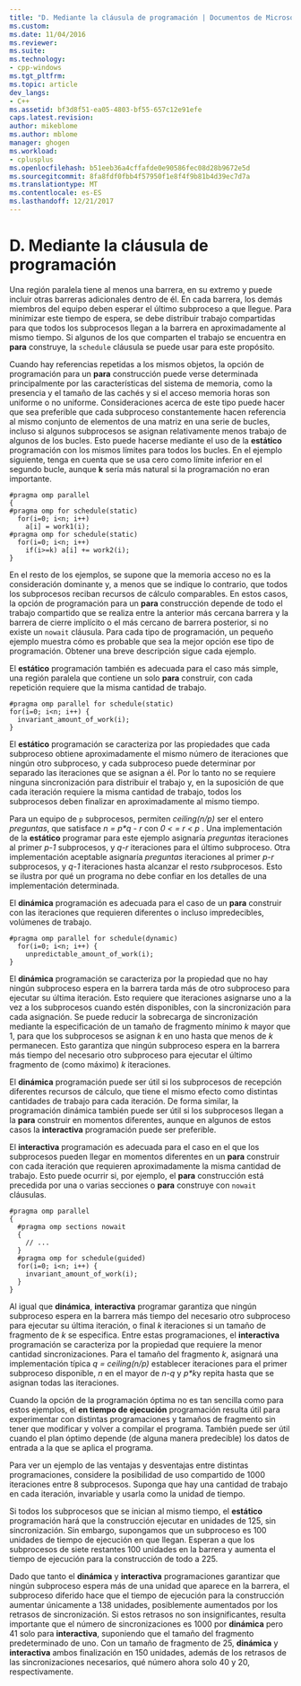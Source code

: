 ```yaml
---
title: "D. Mediante la cláusula de programación | Documentos de Microsoft"
ms.custom: 
ms.date: 11/04/2016
ms.reviewer: 
ms.suite: 
ms.technology:
- cpp-windows
ms.tgt_pltfrm: 
ms.topic: article
dev_langs:
- C++
ms.assetid: bf3d8f51-ea05-4803-bf55-657c12e91efe
caps.latest.revision: 
author: mikeblome
ms.author: mblome
manager: ghogen
ms.workload:
- cplusplus
ms.openlocfilehash: b51eeb36a4cffafde0e90586fec08d28b9672e5d
ms.sourcegitcommit: 8fa8fdf0fbb4f57950f1e8f4f9b81b4d39ec7d7a
ms.translationtype: MT
ms.contentlocale: es-ES
ms.lasthandoff: 12/21/2017
---
```

# <a name="d-using-the-schedule-clause"></a>D. Mediante la cláusula de programación
Una región paralela tiene al menos una barrera, en su extremo y puede incluir otras barreras adicionales dentro de él. En cada barrera, los demás miembros del equipo deben esperar el último subproceso a que llegue. Para minimizar este tiempo de espera, se debe distribuir trabajo compartidas para que todos los subprocesos llegan a la barrera en aproximadamente al mismo tiempo. Si algunos de los que comparten el trabajo se encuentra en **para** construye, la `schedule` cláusula se puede usar para este propósito.  
  
 Cuando hay referencias repetidas a los mismos objetos, la opción de programación para un **para** construcción puede verse determinada principalmente por las características del sistema de memoria, como la presencia y el tamaño de las cachés y si el acceso memoria horas son uniforme o no uniforme. Consideraciones acerca de este tipo puede hacer que sea preferible que cada subproceso constantemente hacen referencia al mismo conjunto de elementos de una matriz en una serie de bucles, incluso si algunos subprocesos se asignan relativamente menos trabajo de algunos de los bucles. Esto puede hacerse mediante el uso de la **estático** programación con los mismos límites para todos los bucles. En el ejemplo siguiente, tenga en cuenta que se usa cero como límite inferior en el segundo bucle, aunque **k** sería más natural si la programación no eran importante.  
  
```  
#pragma omp parallel  
{  
#pragma omp for schedule(static)  
  for(i=0; i<n; i++)  
    a[i] = work1(i);  
#pragma omp for schedule(static)  
  for(i=0; i<n; i++)  
    if(i>=k) a[i] += work2(i);  
}  
```  
  
 En el resto de los ejemplos, se supone que la memoria acceso no es la consideración dominante y, a menos que se indique lo contrario, que todos los subprocesos reciban recursos de cálculo comparables. En estos casos, la opción de programación para un **para** construcción depende de todo el trabajo compartido que se realiza entre la anterior más cercana barrera y la barrera de cierre implícito o el más cercano de barrera posterior, si no existe un `nowait` cláusula. Para cada tipo de programación, un pequeño ejemplo muestra cómo es probable que sea la mejor opción ese tipo de programación. Obtener una breve descripción sigue cada ejemplo.  
  
 El **estático** programación también es adecuada para el caso más simple, una región paralela que contiene un solo **para** construir, con cada repetición requiere que la misma cantidad de trabajo.  
  
```  
#pragma omp parallel for schedule(static)  
for(i=0; i<n; i++) {  
  invariant_amount_of_work(i);  
}  
```  
  
 El **estático** programación se caracteriza por las propiedades que cada subproceso obtiene aproximadamente el mismo número de iteraciones que ningún otro subproceso, y cada subproceso puede determinar por separado las iteraciones que se asignan a él. Por lo tanto no se requiere ninguna sincronización para distribuir el trabajo y, en la suposición de que cada iteración requiere la misma cantidad de trabajo, todos los subprocesos deben finalizar en aproximadamente al mismo tiempo.  
  
 Para un equipo de `p` subprocesos, permiten *ceiling(n/p)* ser el entero *preguntas*, que satisface *n = p\*q - r* con *0 < = r < p* . Una implementación de la **estático** programar para este ejemplo asignaría *preguntas* iteraciones al primer *p-1* subprocesos, y *q-r* iteraciones para el último subproceso.  Otra implementación aceptable asignaría *preguntas* iteraciones al primer *p-r* subprocesos, y *q-1* iteraciones hasta alcanzar el resto *r*subprocesos. Esto se ilustra por qué un programa no debe confiar en los detalles de una implementación determinada.  
  
 El **dinámica** programación es adecuada para el caso de un **para** construir con las iteraciones que requieren diferentes o incluso impredecibles, volúmenes de trabajo.  
  
```  
#pragma omp parallel for schedule(dynamic)  
  for(i=0; i<n; i++) {  
    unpredictable_amount_of_work(i);  
}  
```  
  
 El **dinámica** programación se caracteriza por la propiedad que no hay ningún subproceso espera en la barrera tarda más de otro subproceso para ejecutar su última iteración. Esto requiere que iteraciones asignarse uno a la vez a los subprocesos cuando estén disponibles, con la sincronización para cada asignación. Se puede reducir la sobrecarga de sincronización mediante la especificación de un tamaño de fragmento mínimo *k* mayor que 1, para que los subprocesos se asignan *k* en uno hasta que menos de *k* permanecen. Esto garantiza que ningún subproceso espera en la barrera más tiempo del necesario otro subproceso para ejecutar el último fragmento de (como máximo) *k* iteraciones.  
  
 El **dinámica** programación puede ser útil si los subprocesos de recepción diferentes recursos de cálculo, que tiene el mismo efecto como distintas cantidades de trabajo para cada iteración. De forma similar, la programación dinámica también puede ser útil si los subprocesos llegan a la **para** construir en momentos diferentes, aunque en algunos de estos casos la **interactiva** programación puede ser preferible.  
  
 El **interactiva** programación es adecuada para el caso en el que los subprocesos pueden llegar en momentos diferentes en un **para** construir con cada iteración que requieren aproximadamente la misma cantidad de trabajo. Esto puede ocurrir si, por ejemplo, el **para** construcción está precedida por una o varias secciones o **para** construye con `nowait` cláusulas.  
  
```  
#pragma omp parallel  
{  
  #pragma omp sections nowait  
  {  
    // ...  
  }  
  #pragma omp for schedule(guided)  
  for(i=0; i<n; i++) {  
    invariant_amount_of_work(i);  
  }  
}  
```  
  
 Al igual que **dinámica**, **interactiva** programar garantiza que ningún subproceso espera en la barrera más tiempo del necesario otro subproceso para ejecutar su última iteración, o final *k* iteraciones si un tamaño de fragmento de *k* se especifica. Entre estas programaciones, el **interactiva** programación se caracteriza por la propiedad que requiere la menor cantidad sincronizaciones. Para el tamaño del fragmento *k*, asignará una implementación típica *q = ceiling(n/p)* establecer iteraciones para el primer subproceso disponible,  *n*  en el mayor de *n-q* y *p\*k*y repita hasta que se asignan todas las iteraciones.  
  
 Cuando la opción de la programación óptima no es tan sencilla como para estos ejemplos, el **en tiempo de ejecución** programación resulta útil para experimentar con distintas programaciones y tamaños de fragmento sin tener que modificar y volver a compilar el programa. También puede ser útil cuando el plan óptimo depende (de alguna manera predecible) los datos de entrada a la que se aplica el programa.  
  
 Para ver un ejemplo de las ventajas y desventajas entre distintas programaciones, considere la posibilidad de uso compartido de 1000 iteraciones entre 8 subprocesos. Suponga que hay una cantidad de trabajo en cada iteración, invariable y usarla como la unidad de tiempo.  
  
 Si todos los subprocesos que se inician al mismo tiempo, el **estático** programación hará que la construcción ejecutar en unidades de 125, sin sincronización. Sin embargo, supongamos que un subproceso es 100 unidades de tiempo de ejecución en que llegan. Esperan a que los subprocesos de siete restantes 100 unidades en la barrera y aumenta el tiempo de ejecución para la construcción de todo a 225.  
  
 Dado que tanto el **dinámica** y **interactiva** programaciones garantizar que ningún subproceso espera más de una unidad que aparece en la barrera, el subproceso diferido hace que el tiempo de ejecución para la construcción aumentar únicamente a 138 unidades, posiblemente aumentados por los retrasos de sincronización. Si estos retrasos no son insignificantes, resulta importante que el número de sincronizaciones es 1000 por **dinámica** pero 41 solo para **interactiva**, suponiendo que el tamaño del fragmento predeterminado de uno. Con un tamaño de fragmento de 25, **dinámica** y **interactiva** ambos finalización en 150 unidades, además de los retrasos de las sincronizaciones necesarios, qué número ahora solo 40 y 20, respectivamente.